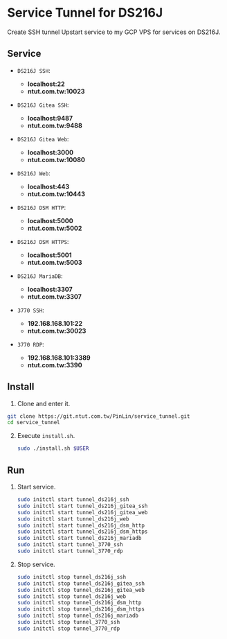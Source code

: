 # Service Tunnel for DS216J
Create SSH tunnel Upstart service to my GCP VPS for services on DS216J.

## Service
+ `DS216J SSH`: 
  +  **localhost:22**
  +  **ntut.com.tw:10023**

+ `DS216J Gitea SSH`:
  +  **localhost:9487**
  +  **ntut.com.tw:9488**

+ `DS216J Gitea Web`:
  +  **localhost:3000**
  +  **ntut.com.tw:10080**

+ `DS216J Web`:
  +  **localhost:443**
  +  **ntut.com.tw:10443**

+ `DS216J DSM HTTP`:
  +  **localhost:5000**
  +  **ntut.com.tw:5002**

+ `DS216J DSM HTTPS`:
  +  **localhost:5001**
  +  **ntut.com.tw:5003**

+ `DS216J MariaDB`:
  +  **localhost:3307**
  +  **ntut.com.tw:3307**

+ `3770 SSH`:
  +  **192.168.168.101:22**
  +  **ntut.com.tw:30023**

+ `3770 RDP`:
  +  **192.168.168.101:3389**
  +  **ntut.com.tw:3390**

## Install
1. Clone and enter it.
  ```sh
  git clone https://git.ntut.com.tw/PinLin/service_tunnel.git
  cd service_tunnel
  ```

2. Execute `install.sh`.
   ```sh
   sudo ./install.sh $USER
   ```

## Run
1. Start service.
   ```sh
   sudo initctl start tunnel_ds216j_ssh
   sudo initctl start tunnel_ds216j_gitea_ssh
   sudo initctl start tunnel_ds216j_gitea_web
   sudo initctl start tunnel_ds216j_web
   sudo initctl start tunnel_ds216j_dsm_http
   sudo initctl start tunnel_ds216j_dsm_https
   sudo initctl start tunnel_ds216j_mariadb
   sudo initctl start tunnel_3770_ssh
   sudo initctl start tunnel_3770_rdp
   ```

2. Stop service.
   ```sh
   sudo initctl stop tunnel_ds216j_ssh
   sudo initctl stop tunnel_ds216j_gitea_ssh
   sudo initctl stop tunnel_ds216j_gitea_web
   sudo initctl stop tunnel_ds216j_web
   sudo initctl stop tunnel_ds216j_dsm_http
   sudo initctl stop tunnel_ds216j_dsm_https
   sudo initctl stop tunnel_ds216j_mariadb
   sudo initctl stop tunnel_3770_ssh
   sudo initctl stop tunnel_3770_rdp
   ```